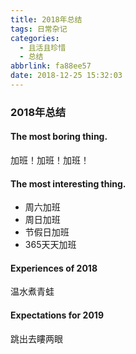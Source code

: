 ```yaml
---
title: 2018年总结
tags: 日常杂记
categories:
  - 且活且珍惜
  - 总结
abbrlink: fa88ee57
date: 2018-12-25 15:32:03
---
```

### 2018年总结

#### The most boring thing.

加班！加班！加班！

#### The most interesting thing.

- 周六加班
- 周日加班
- 节假日加班
- 365天天加班

#### Experiences of 2018

温水煮青蛙

#### Expectations for 2019

跳出去瞜两眼
